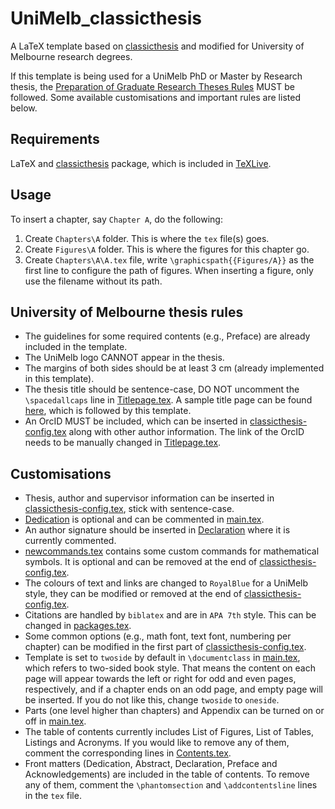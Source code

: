 # UniMelb_classicthesis

A LaTeX template based on [classicthesis](https://ctan.org/pkg/classicthesis) and modified for University of Melbourne research degrees.

If this template is being used for a UniMelb PhD or Master by Research thesis, the [Preparation of Graduate Research Theses Rules](https://gradresearch.unimelb.edu.au/preparing-my-thesis/preparation-of-graduate-research-theses-rules) MUST be followed. Some available customisations and important rules are listed below.

## Requirements

LaTeX and [classicthesis](https://ctan.org/pkg/classicthesis) package, which is included in [TeXLive](https://www.tug.org/texlive/).

## Usage

To insert a chapter, say `Chapter A`, do the following:
 1. Create `Chapters\A` folder. This is where the `tex` file(s) goes.
 2. Create `Figures\A` folder. This is where the figures for this chapter go.
 3. Create `Chapters\A\A.tex` file, write `\graphicspath{{Figures/A}}` as the first line to configure the path of figures. When inserting a figure, only use the filename without its path.

## University of Melbourne thesis rules

 - The guidelines for some required contents (e.g., Preface) are already included in the template.
 - The UniMelb logo CANNOT appear in the thesis.
 - The margins of both sides should be at least 3 cm (already implemented in this template).
 - The thesis title should be sentence-case, DO NOT uncomment the `\spacedallcaps` line in [Titlepage.tex](FrontBackmatter/Titlepage.tex). A sample title page can be found [here](https://gradresearch.unimelb.edu.au/__data/assets/word_doc/0004/3183511/Sample_Thesis-title-page_18Jul22.docx), which is followed by this template.
 - An OrcID MUST be included, which can be inserted in [classicthesis-config.tex](classicthesis-config.tex) along with other author information. The link of the OrcID needs to be manually changed in [Titlepage.tex](FrontBackmatter/Titlepage.tex).

## Customisations

 - Thesis, author and supervisor information can be inserted in [classicthesis-config.tex](classicthesis-config.tex), stick with sentence-case.
 - [Dedication](FrontBackmatter/Dedication.tex) is optional and can be commented in [main.tex](main.tex).
 - An author signature should be inserted in [Declaration](FrontBackmatter/Declaration.tex) where it is currently commented.
 - [newcommands.tex](Preamble/newcommands.tex) contains some custom commands for mathematical symbols. It is optional and can be removed at the end of [classicthesis-config.tex](classicthesis-config.tex).
 - The colours of text and links are changed to `RoyalBlue` for a UniMelb style, they can be modified or removed at the end of [classicthesis-config.tex](classicthesis-config.tex).
 - Citations are handled by `biblatex` and are in `APA 7th` style. This can be changed in [packages.tex](Preamble/packages.tex).
 - Some common options (e.g., math font, text font, numbering per chapter) can be modified in the first part of [classicthesis-config.tex](classicthesis-config.tex).
 - Template is set to `twoside` by default in `\documentclass` in [main.tex](main.tex), which refers to two-sided book style. That means the content on each page will appear towards the left or right for odd and even pages, respectively, and if a chapter ends on an odd page, and empty page will be inserted. If you do not like this, change `twoside` to `oneside`.
 - Parts (one level higher than chapters) and Appendix can be turned on or off in [main.tex](main.tex).
 - The table of contents currently includes List of Figures, List of Tables, Listings and Acronyms. If you would like to remove any of them, comment the corresponding lines in [Contents.tex](FrontBackmatter/Contents.tex).
 - Front matters (Dedication, Abstract, Declaration, Preface and Acknowledgements) are included in the table of contents. To remove any of them, comment the `\phantomsection` and `\addcontentsline` lines in the `tex` file.